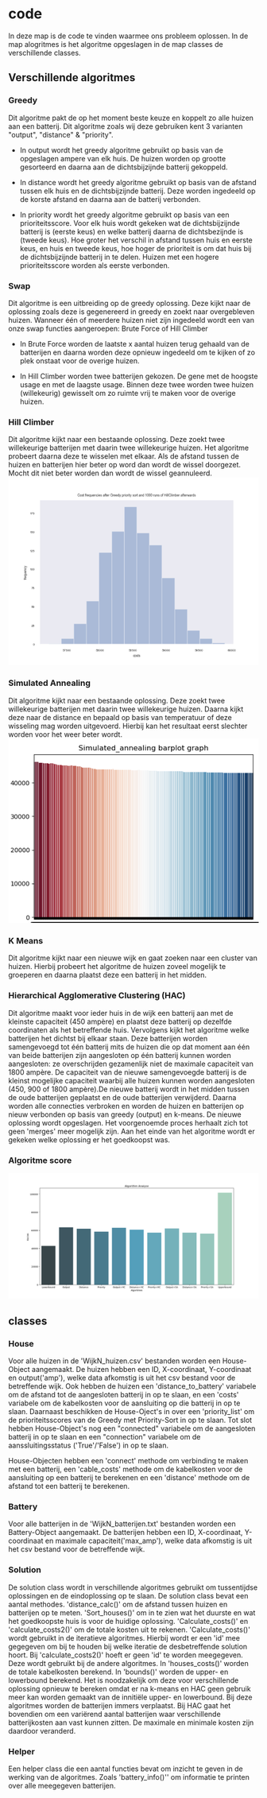 # code

In deze map is de code te vinden waarmee ons probleem oplossen. In de map alogritmes is het algoritme opgeslagen in de map classes de verschillende classes.

## Verschillende algoritmes
### Greedy
Dit algoritme pakt de op het moment beste keuze en koppelt zo alle huizen aan een batterij. Dit algoritme zoals wij deze gebruiken kent 3 varianten "output", "distance" & "priority".

- In output wordt het greedy algoritme gebruikt op basis van de opgeslagen ampere van elk huis. De huizen worden op grootte gesorteerd en daarna aan de dichtsbijzijnde batterij gekoppeld.

- In distance wordt het greedy algoritme gebruikt op basis van de afstand tussen elk huis en de dichtsbijzijnde batterij. Deze worden ingedeeld op de korste afstand en daarna aan de batterij verbonden.

- In priority wordt het greedy algoritme gebruikt op basis van een prioriteitsscore. Voor elk huis wordt gekeken wat de dichtsbijzijnde batterij is (eerste keus) en welke batterij daarna de dichtsbezijnde is (tweede keus). Hoe groter het verschil in afstand tussen huis en eerste keus, en huis en tweede keus, hoe hoger de prioriteit is om dat huis bij de dichtsbijzijnde batterij in te delen. Huizen met een hogere prioriteitsscore worden als eerste verbonden.



### Swap
Dit algoritme is een uitbreiding op de greedy oplossing. Deze kijkt naar de oplossing zoals deze is gegenereerd in greedy en zoekt naar overgebleven huizen. Wanneer één of meerdere huizen niet zijn ingedeeld wordt een van onze swap functies aangeroepen: Brute Force of Hill Climber

- In Brute Force worden de laatste x aantal huizen terug gehaald van de batterijen en daarna worden deze opnieuw ingedeeld om te kijken of zo plek onstaat voor de overige huizen.

- In Hill Climber worden twee batterijen gekozen. De gene met de hoogste usage en met de laagste usage. Binnen deze twee worden twee huizen (willekeurig) gewisselt om zo ruimte vrij te maken voor de overige huizen.

### Hill Climber
Dit algoritme kijkt naar een bestaande oplossing. Deze zoekt twee willekeurige batterijen met daarin twee willekeurige huizen. Het algoritme probeert daarna deze te wisselen met elkaar. Als de afstand tussen de huizen en batterijen hier beter op word dan wordt de wissel doorgezet. Mocht dit niet beter worden dan wordt de wissel geannuleerd.
<img src="https://github.com/broekm006/SmartGrid/blob/master/resultaten/RandomHillClimber_Wijk1/Cost%20frequencies%20after%20Greedy%20priority%20sort%20and%201000%20runs%20of%20HillClimber%20afterwards.png"/>

### Simulated Annealing
Dit algoritme kijkt naar een bestaande oplossing. Deze zoekt twee willekeurige batterijen met daarin twee willekeurige huizen. Daarna kijkt deze naar de distance en bepaald op basis van temperatuur of deze wisseling mag worden uitgevoerd. Hierbij kan het resultaat eerst slechter worden voor het weer beter wordt.
<img src="https://github.com/broekm006/SmartGrid/blob/master/resultaten/visualisaties/simulated.PNG"/>

### K Means
Dit algoritme kijkt naar een nieuwe wijk en gaat zoeken naar een cluster van huizen. Hierbij probeert het algoritme de huizen zoveel mogelijk te groeperen en daarna plaatst deze een batterij in het midden.

### Hierarchical Agglomerative Clustering (HAC)
Dit algoritme maakt voor ieder huis in de wijk een batterij aan met de kleinste capaciteit (450 ampère) en plaatst deze batterij op dezelfde coordinaten als het betreffende huis. Vervolgens kijkt het algoritme welke batterijen het dichtst bij elkaar staan. Deze batterijen worden samengevoegd tot één batterij mits de huizen die op dat moment aan één van beide batterijen zijn aangesloten op één batterij kunnen worden aangesloten: ze overschrijden gezamenlijk niet de maximale capaciteit van 1800 ampère. De capaciteit van de nieuwe samengevoegde batterij is de kleinst mogelijke capaciteit waarbij alle huizen kunnen worden aangesloten (450, 900 of 1800 ampère).De nieuwe batterij wordt in het midden tussen de oude batterijen geplaatst en de oude batterijen verwijderd. Daarna worden alle connecties verbroken en worden de huizen en batterijen op nieuw verbonden op basis van greedy (output) en k-means. De nieuwe oplossing wordt opgeslagen. Het voorgenoemde proces herhaalt zich tot geen 'merges' meer mogelijk zijn. Aan het einde van het algoritme wordt er gekeken welke oplossing er het goedkoopst was.

### Algoritme score
<img src="https://github.com/broekm006/SmartGrid/blob/master/resultaten/visualisaties/all_algorithms.png"/>

## classes

### House
Voor alle huizen in de 'WijkN_huizen.csv' bestanden worden een House-Object aangemaakt. De huizen hebben een ID, X-coordinaat, Y-coordinaat en output('amp'), welke data afkomstig is uit het csv bestand voor de betreffende wijk. Ook hebben de huizen  een 'distance_to_battery' variabele om de afstand tot de aangesloten batterij in op te slaan, en een 'costs' variabele om de kabelkosten voor de aansluiting op die batterij in op te slaan. Daarnaast beschikken de House-Oject's in over een 'priority_list' om de prioriteitsscores van de Greedy met Priority-Sort in op te slaan. Tot slot hebben House-Object's nog een "connected" variabele om de aangesloten batterij in op te slaan en een "connection" variabele om de aanssluitingsstatus ('True'/'False') in op te slaan.

House-Objecten hebben een 'connect' methode om verbinding te maken met een batterij, een 'cable_costs' methode om de kabelkosten voor de aansluiting op een batterij te berekenen en een 'distance' methode om de afstand tot een batterij te berekenen.

### Battery
Voor alle batterijen in de 'WijkN_batterijen.txt' bestanden worden een Battery-Object aangemaakt. De batterijen hebben een ID, X-coordinaat, Y-coordinaat en maximale capaciteit('max_amp'), welke data afkomstig is uit het csv bestand voor de betreffende wijk.


### Solution
De solution class wordt in verschillende algoritmes gebruikt om tussentijdse oplossingen en de eindoplossing op te slaan. De solution class bevat een aantal methodes. 'distance_calc()' om de afstand tussen huizen en batterijen op te meten. 'Sort_houses()' om in te zien wat het duurste en wat het goedkoopste huis is voor de huidige oplossing. 'Calculate_costs()' en 'calculate_costs2()' om de totale kosten uit te rekenen. 'Calculate_costs()' wordt gebruikt in de iteratieve algoritmes. Hierbij wordt er een 'id' mee gegegeven om bij te houden bij welke iteratie de desbetreffende solution hoort. Bij 'calculate_costs2()' hoeft er geen 'id' te worden meegegeven. Deze wordt gebruikt bij de andere algoritmes. In 'houses_costs()' worden de totale kabelkosten berekend. In 'bounds()' worden de upper- en lowerbound berekend. Het is noodzakelijk om deze voor verschillende oplossing opnieuw te bereken omdat er na k-means en HAC geen gebruik meer kan worden gemaakt van de innitiële upper- en lowerbound. Bij deze algoritmes worden de batterijen immers verplaatst. Bij HAC gaat het bovendien om een variërend aantal batterijen waar verschillende batterijkosten aan vast kunnen zitten. De maximale en minimale kosten zijn daardoor veranderd.

### Helper
Een helper class die een aantal functies bevat om inzicht te geven in de werking van de algoritmes. Zoals 'battery_info()'' om informatie te printen over alle meegegeven batterijen.

